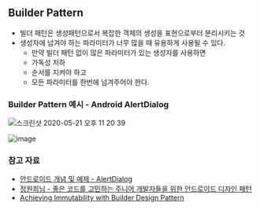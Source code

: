 ## Builder Pattern
- 빌더 패턴은 생성패턴으로서 복잡한 객체의 생성을 표현으로부터 분리시키는 것
- 생성자에 넘겨야 하는 파라미터가 너무 많을 때 유용하게 사용될 수 있다.
  * 만약 빌더 패턴 없이 많은 파라미터가 있는 생성자를 사용하면
  * 가독성 저하
  * 순서를 지켜야 하고
  * 모든 파라미터를 한번에 넘겨주어야 한다.


### Builder Pattern 예시 - Android AlertDialog

![스크린샷 2020-05-21 오후 11 20 39](https://user-images.githubusercontent.com/26040955/82568395-b0760100-9bb9-11ea-9029-86f31705db50.png)


![image](https://user-images.githubusercontent.com/26040955/82568434-c4216780-9bb9-11ea-8454-26841e44706d.png)

### 참고 자료
- [안드로이드 개념 및 예제 - AlertDialog](https://webnautes.tistory.com/1094)
- [정원희님 - 좋은 코드를 고민하는 주니어 개발자들을 위한 안드로이드 디자인 패턴](https://www.slideshare.net/ssuser5fffa9/ss-82375716)
- [Achieving Immutability with Builder Design Pattern](https://dzone.com/articles/immutability-with-builder-design-pattern)
